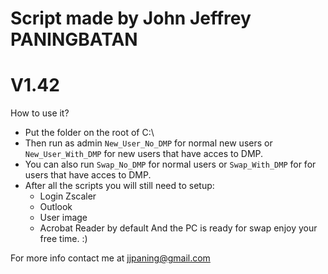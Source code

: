 # Script made by John Jeffrey PANINGBATAN	

# V1.42

How to use it?
* Put the folder on the root of C:\
* Then run as admin `New_User_No_DMP` for normal new users or `New_User_With_DMP` for new users that have acces to DMP.
* You can also run `Swap_No_DMP` for normal users or `Swap_With_DMP` for for users that have acces to DMP.
* After all the scripts you will still need to setup:
	* Login Zscaler
	* Outlook
	* User image
	* Acrobat Reader by default
And the PC is ready for swap enjoy your free time. :)

For more info contact me at jjpaning@gmail.com
